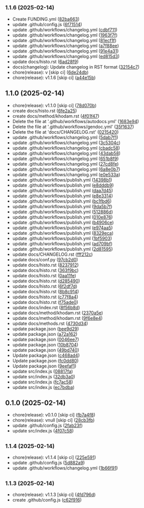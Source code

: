 ## <small>1.1.6 (2025-02-14)</small>

- Create FUNDING.yml ([82ba663](https://github.com/ErRickow/npm-yt/commit/82ba663))
- update .github/config.js ([6f71514](https://github.com/ErRickow/npm-yt/commit/6f71514))
- update .github/workflows/changelog.yml ([cdbf711](https://github.com/ErRickow/npm-yt/commit/cdbf711))
- update .github/workflows/changelog.yml ([1963f7f](https://github.com/ErRickow/npm-yt/commit/1963f7f))
- update .github/workflows/changelog.yml ([81ecf1f](https://github.com/ErRickow/npm-yt/commit/81ecf1f))
- update .github/workflows/changelog.yml ([a7f88ee](https://github.com/ErRickow/npm-yt/commit/a7f88ee))
- update .github/workflows/changelog.yml ([91e4a31](https://github.com/ErRickow/npm-yt/commit/91e4a31))
- update .github/workflows/changelog.yml ([ed815d3](https://github.com/ErRickow/npm-yt/commit/ed815d3))
- update docs/histo.rst ([6ad28f9](https://github.com/ErRickow/npm-yt/commit/6ad28f9))
- docs(changelog): Update changelog in RST format ([32154c7](https://github.com/ErRickow/npm-yt/commit/32154c7))
- chore(release): v [skip ci] ([6de24db](https://github.com/ErRickow/npm-yt/commit/6de24db))
- chore(release): v1.1.6 [skip ci] ([a44e15b](https://github.com/ErRickow/npm-yt/commit/a44e15b))

## 1.1.0 (2025-02-14)

- chore(release): v1.1.0 [skip ci] ([78d070b](https://github.com/ErRickow/npm-yt/commit/78d070b))
- create docs/histo.rst ([6fe2a25](https://github.com/ErRickow/npm-yt/commit/6fe2a25))
- create docs/method/khodam.rst ([4f01f47](https://github.com/ErRickow/npm-yt/commit/4f01f47))
- Delete the file at '.github/workflows/autodocs.yml' ([1683e94](https://github.com/ErRickow/npm-yt/commit/1683e94))
- Delete the file at '.github/workflows/gendoc.yml' ([35f1637](https://github.com/ErRickow/npm-yt/commit/35f1637))
- Delete the file at 'docs/CHANGELOG.rst' ([0215420](https://github.com/ErRickow/npm-yt/commit/0215420))
- update .github/workflows/changelog.yml ([5dab7f1](https://github.com/ErRickow/npm-yt/commit/5dab7f1))
- update .github/workflows/changelog.yml ([3c5304c](https://github.com/ErRickow/npm-yt/commit/3c5304c))
- update .github/workflows/changelog.yml ([cbadc58](https://github.com/ErRickow/npm-yt/commit/cbadc58))
- update .github/workflows/changelog.yml ([43dab58](https://github.com/ErRickow/npm-yt/commit/43dab58))
- update .github/workflows/changelog.yml ([651b8f9](https://github.com/ErRickow/npm-yt/commit/651b8f9))
- update .github/workflows/changelog.yml ([27cd8fe](https://github.com/ErRickow/npm-yt/commit/27cd8fe))
- update .github/workflows/changelog.yml ([6a8e0b7](https://github.com/ErRickow/npm-yt/commit/6a8e0b7))
- update .github/workflows/changelog.yml ([e0e533a](https://github.com/ErRickow/npm-yt/commit/e0e533a))
- update .github/workflows/publish.yml ([14398b1](https://github.com/ErRickow/npm-yt/commit/14398b1))
- update .github/workflows/publish.yml ([e8dddb9](https://github.com/ErRickow/npm-yt/commit/e8dddb9))
- update .github/workflows/publish.yml ([daa7d45](https://github.com/ErRickow/npm-yt/commit/daa7d45))
- update .github/workflows/publish.yml ([e8e3314](https://github.com/ErRickow/npm-yt/commit/e8e3314))
- update .github/workflows/publish.yml ([bc1fbd6](https://github.com/ErRickow/npm-yt/commit/bc1fbd6))
- update .github/workflows/publish.yml ([9da5b7f](https://github.com/ErRickow/npm-yt/commit/9da5b7f))
- update .github/workflows/publish.yml ([512886d](https://github.com/ErRickow/npm-yt/commit/512886d))
- update .github/workflows/publish.yml ([010e876](https://github.com/ErRickow/npm-yt/commit/010e876))
- update .github/workflows/publish.yml ([b4906ce](https://github.com/ErRickow/npm-yt/commit/b4906ce))
- update .github/workflows/publish.yml ([e974aa5](https://github.com/ErRickow/npm-yt/commit/e974aa5))
- update .github/workflows/publish.yml ([8329eca](https://github.com/ErRickow/npm-yt/commit/8329eca))
- update .github/workflows/publish.yml ([1bf5903](https://github.com/ErRickow/npm-yt/commit/1bf5903))
- update .github/workflows/publish.yml ([ad709bf](https://github.com/ErRickow/npm-yt/commit/ad709bf))
- update .github/workflows/publish.yml ([2d81595](https://github.com/ErRickow/npm-yt/commit/2d81595))
- update docs/CHANGELOG.rst ([fff212c](https://github.com/ErRickow/npm-yt/commit/fff212c))
- update docs/conf.py ([97cb2d0](https://github.com/ErRickow/npm-yt/commit/97cb2d0))
- update docs/histo.rst ([8237912](https://github.com/ErRickow/npm-yt/commit/8237912))
- update docs/histo.rst ([363f9bc](https://github.com/ErRickow/npm-yt/commit/363f9bc))
- update docs/histo.rst ([0aa11fe](https://github.com/ErRickow/npm-yt/commit/0aa11fe))
- update docs/histo.rst ([d285490](https://github.com/ErRickow/npm-yt/commit/d285490))
- update docs/histo.rst ([6f2df7d](https://github.com/ErRickow/npm-yt/commit/6f2df7d))
- update docs/histo.rst ([8b8c914](https://github.com/ErRickow/npm-yt/commit/8b8c914))
- update docs/histo.rst ([c77f8a4](https://github.com/ErRickow/npm-yt/commit/c77f8a4))
- update docs/histo.rst ([f75ade0](https://github.com/ErRickow/npm-yt/commit/f75ade0))
- update docs/index.rst ([8f56b8d](https://github.com/ErRickow/npm-yt/commit/8f56b8d))
- update docs/method/khodam.rst ([2370a5e](https://github.com/ErRickow/npm-yt/commit/2370a5e))
- update docs/method/khodam.rst ([9f6e8e4](https://github.com/ErRickow/npm-yt/commit/9f6e8e4))
- update docs/methods.rst ([4730d34](https://github.com/ErRickow/npm-yt/commit/4730d34))
- update package.json ([bee9d29](https://github.com/ErRickow/npm-yt/commit/bee9d29))
- update package.json ([a72a162](https://github.com/ErRickow/npm-yt/commit/a72a162))
- update package.json ([0046ee7](https://github.com/ErRickow/npm-yt/commit/0046ee7))
- update package.json ([10b8704](https://github.com/ErRickow/npm-yt/commit/10b8704))
- update package.json ([49bd740](https://github.com/ErRickow/npm-yt/commit/49bd740))
- Update package.json ([c468ad4](https://github.com/ErRickow/npm-yt/commit/c468ad4))
- Update package.json ([fc0dd80](https://github.com/ErRickow/npm-yt/commit/fc0dd80))
- Update package.json ([9eefaf1](https://github.com/ErRickow/npm-yt/commit/9eefaf1))
- update src/index.js ([08817fa](https://github.com/ErRickow/npm-yt/commit/08817fa))
- update src/index.js ([32db3a0](https://github.com/ErRickow/npm-yt/commit/32db3a0))
- update src/index.js ([fc7ac58](https://github.com/ErRickow/npm-yt/commit/fc7ac58))
- update src/index.js ([ec7bdba](https://github.com/ErRickow/npm-yt/commit/ec7bdba))

## 0.1.0 (2025-02-14)

- chore(release): v0.1.0 [skip ci] ([fb7a4f8](https://github.com/ErRickow/npm-yt/commit/fb7a4f8))
- chore(release): vnull [skip ci] ([28cb3fb](https://github.com/ErRickow/npm-yt/commit/28cb3fb))
- update .github/config.js ([2fab23f](https://github.com/ErRickow/npm-yt/commit/2fab23f))
- update src/index.js ([4f07c58](https://github.com/ErRickow/npm-yt/commit/4f07c58))

## <small>1.1.4 (2025-02-14)</small>

- chore(release): v1.1.4 [skip ci] ([225e591](https://github.com/ErRickow/npm-yt/commit/225e591))
- update .github/config.js ([5d882a9](https://github.com/ErRickow/npm-yt/commit/5d882a9))
- update .github/workflows/changelog.yml ([1b66f91](https://github.com/ErRickow/npm-yt/commit/1b66f91))

## <small>1.1.3 (2025-02-14)</small>

- chore(release): v1.1.3 [skip ci] ([4fd796d](https://github.com/ErRickow/npm-yt/commit/4fd796d))
- create .github/config.js ([c62f916](https://github.com/ErRickow/npm-yt/commit/c62f916))
